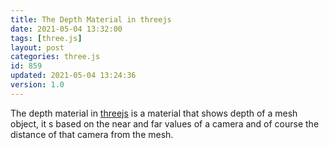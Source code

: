 ```yaml
---
title: The Depth Material in threejs
date: 2021-05-04 13:32:00
tags: [three.js]
layout: post
categories: three.js
id: 859
updated: 2021-05-04 13:24:36
version: 1.0
---
```


The depth material in [threejs](https://threejs.org/) is a material that shows depth of a mesh object, it s based on the near and far values of a camera and of course the distance of that camera from the mesh.

<!-- more -->
